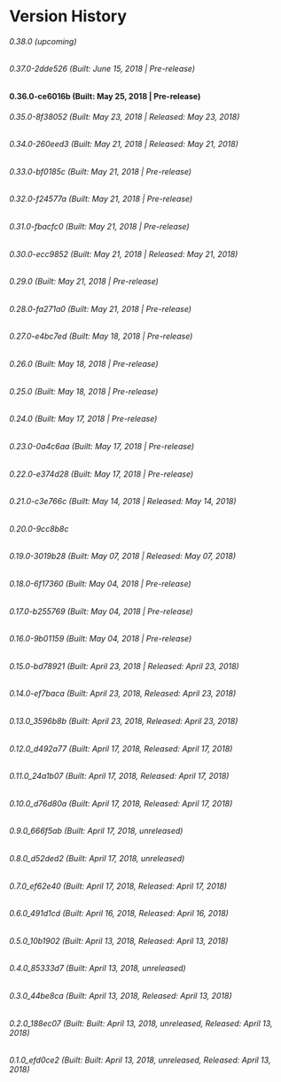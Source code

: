 # Version History


###### 0.38.0 (upcoming)

###### 0.37.0-2dde526 (Built: June 15, 2018 | Pre-release)

#### 0.36.0-ce6016b (Built: May 25, 2018 | Pre-release)

###### 0.35.0-8f38052 (Built: May 23, 2018 | Released: May 23, 2018)

###### 0.34.0-260eed3 (Built: May 21, 2018 | Released: May 21, 2018)

###### 0.33.0-bf0185c (Built: May 21, 2018 | Pre-release)

###### 0.32.0-f24577a (Built: May 21, 2018 | Pre-release)

###### 0.31.0-fbacfc0 (Built: May 21, 2018 | Pre-release)

###### 0.30.0-ecc9852 (Built: May 21, 2018 | Released: May 21, 2018)

###### 0.29.0 (Built: May 21, 2018 | Pre-release)

###### 0.28.0-fa271a0 (Built: May 21, 2018 | Pre-release)

###### 0.27.0-e4bc7ed (Built: May 18, 2018 | Pre-release)

###### 0.26.0 (Built: May 18, 2018 | Pre-release)

###### 0.25.0 (Built: May 18, 2018 | Pre-release)

###### 0.24.0 (Built: May 17, 2018 | Pre-release)

###### 0.23.0-0a4c6aa (Built: May 17, 2018 | Pre-release)

###### 0.22.0-e374d28 (Built: May 17, 2018 | Pre-release)

###### 0.21.0-c3e766c (Built: May 14, 2018 | Released: May 14, 2018)

###### 0.20.0-9cc8b8c

###### 0.19.0-3019b28 (Built: May 07, 2018 | Released: May 07, 2018)

###### 0.18.0-6f17360 (Built: May 04, 2018 | Pre-release)

###### 0.17.0-b255769 (Built: May 04, 2018 | Pre-release)

###### 0.16.0-9b01159 (Built: May 04, 2018 | Pre-release)

###### 0.15.0-bd78921 (Built: April 23, 2018 | Released: April 23, 2018)

###### 0.14.0-ef7baca (Built: April 23, 2018, Released: April 23, 2018)

###### 0.13.0_3596b8b (Built: April 23, 2018, Released: April 23, 2018)

###### 0.12.0_d492a77 (Built: April 17, 2018, Released: April 17, 2018)

###### 0.11.0_24a1b07 (Built: April 17, 2018, Released: April 17, 2018)

###### 0.10.0_d76d80a (Built: April 17, 2018, Released: April 17, 2018)

###### 0.9.0_666f5ab (Built: April 17, 2018, unreleased)

###### 0.8.0_d52ded2 (Built: April 17, 2018, unreleased)

###### 0.7.0_ef62e40 (Built: April 17, 2018, Released: April 17, 2018)

###### 0.6.0_491d1cd (Built: April 16, 2018, Released: April 16, 2018)

###### 0.5.0_10b1902 (Built: April 13, 2018, Released: April 13, 2018)

###### 0.4.0_85333d7 (Built: April 13, 2018, unreleased)

###### 0.3.0_44be8ca (Built: April 13, 2018, Released: April 13, 2018)

###### 0.2.0_188ec07 (Built: Built: April 13, 2018, unreleased, Released: April 13, 2018)

###### 0.1.0_efd0ce2 (Built: Built: April 13, 2018, unreleased, Released: April 13, 2018)